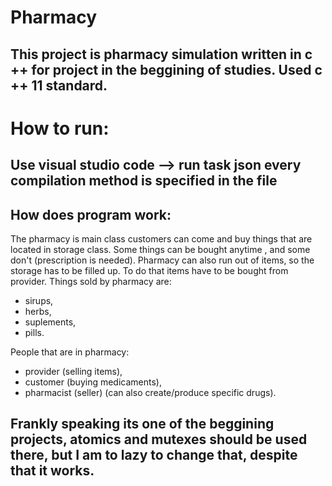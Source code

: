 # Pharmacy

## This project is pharmacy simulation written in c ++ for  project in the beggining of studies. Used c ++ 11 standard. 
# How to run:
## Use visual studio code --> run task json every compilation method is specified in the file

## How does program work:
The pharmacy is main class customers can come and buy things that are located in storage class. Some things can be bought anytime , and some don't (prescription is needed).
Pharmacy can also run out of items, so the storage has to be filled up. To do that items have to be bought from provider.
Things sold by pharmacy are:
  - sirups,
  - herbs,
  - suplements,
  - pills.
 
 People that are in pharmacy:
  - provider (selling items),
  - customer (buying medicaments),
  - pharmacist (seller) (can also create/produce specific drugs).
  

## Frankly speaking its one of the beggining projects, atomics and mutexes should be used there, but I am to lazy to change that, despite that it works.


